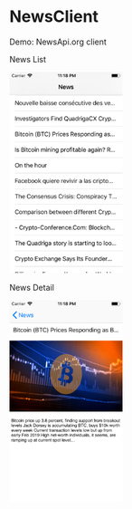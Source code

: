 # NewsClient
Demo: NewsApi.org client

News List

<img src="Screenshots/NewsList.png" width="200" alt="NewsList" />


News Detail

<img src="Screenshots/NewsDetail.png" width="200" alt="NewsList" />
